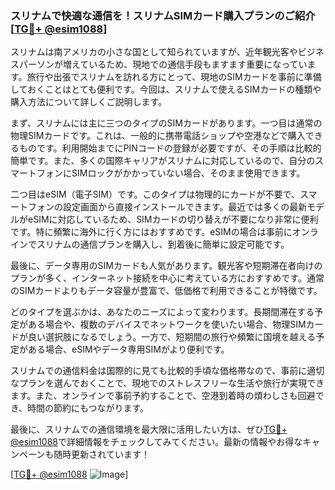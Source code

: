 ### スリナムで快適な通信を！スリナムSIMカード購入プランのご紹介[[TG💪+ @esim1088](https://t.me/s/esim1088)]

スリナムは南アメリカの小さな国として知られていますが、近年観光客やビジネスパーソンが増えているため、現地での通信手段もますます重要になっています。旅行や出張でスリナムを訪れる方にとって、現地のSIMカードを事前に準備しておくことはとても便利です。今回は、スリナムで使えるSIMカードの種類や購入方法について詳しくご説明します。

まず、スリナムには主に三つのタイプのSIMカードがあります。一つ目は通常の物理SIMカードです。これは、一般的に携帯電話ショップや空港などで購入できるものです。利用開始までにPINコードの登録が必要ですが、その手順は比較的簡単です。また、多くの国際キャリアがスリナムに対応しているので、自分のスマートフォンにSIMロックがかかっていない場合、そのまま使用できます。

二つ目はeSIM（電子SIM）です。このタイプは物理的にカードが不要で、スマートフォンの設定画面から直接インストールできます。最近では多くの最新モデルがeSIMに対応しているため、SIMカードの切り替えが不要になり非常に便利です。特に頻繁に海外に行く方にはおすすめです。eSIMの場合は事前にオンラインでスリナムの通信プランを購入し、到着後に簡単に設定可能です。

最後に、データ専用のSIMカードも人気があります。観光客や短期滞在者向けのプランが多く、インターネット接続を中心に考えている方におすすめです。通常のSIMカードよりもデータ容量が豊富で、低価格で利用できることが特徴です。

どのタイプを選ぶかは、あなたのニーズによって変わります。長期間滞在する予定がある場合や、複数のデバイスでネットワークを使いたい場合、物理SIMカードが良い選択肢になるでしょう。一方で、短期間の旅行や頻繁に国境を越える予定がある場合、eSIMやデータ専用SIMがより便利です。

スリナムでの通信料金は国際的に見ても比較的手頃な価格帯なので、事前に適切なプランを選んでおくことで、現地でのストレスフリーな生活や旅行が実現できます。また、オンラインで事前予約することで、空港到着時の煩わしさも回避でき、時間の節約にもつながります。

最後に、スリナムでの通信環境を最大限に活用したい方は、ぜひ[TG💪+ @esim1088](https://t.me/s/esim1088)で詳細情報をチェックしてみてください。最新の情報やお得なキャンペーンも随時更新されています！

[[TG💪+ @esim1088](https://t.me/s/esim1088) ![Image](https://i.postimg.cc/Y0z9fWf4/image.png)]